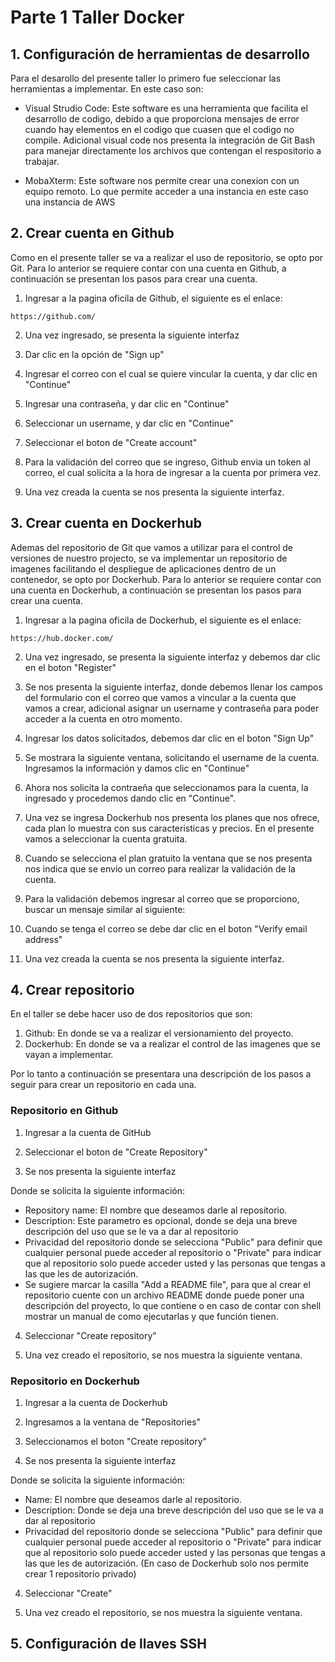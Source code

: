 # Parte 1 Taller Docker

## 1. Configuración de herramientas de desarrollo

Para el desarollo del presente taller lo primero fue seleccionar las herramientas a implementar. En este caso son: 
* Visual Strudio Code: Este software es una herramienta que facilita el desarrollo de codigo, debido a que proporciona mensajes de error cuando hay elementos en el codigo que cuasen que el codigo no compile. Adicional visual code nos presenta la integración de Git Bash para manejar directamente los archivos que contengan el respositorio a trabajar.

* MobaXterm: Este software nos permite crear una conexion con un equipo remoto. Lo que permite acceder a una instancia en este caso una instancia de AWS 

## 2. Crear cuenta en Github

Como en el presente taller se va a realizar el uso de repositorio, se opto por Git. Para lo anterior se requiere contar con una cuenta en Github, a continuación se presentan los pasos para crear una cuenta.

1. Ingresar a la pagina oficila de Github, el siguiente es el enlace:

```
https://github.com/
```

2. Una vez ingresado, se presenta la siguiente interfaz

3. Dar clic en la opción de "Sign up"

4. Ingresar el correo con el cual se quiere vincular la cuenta, y dar clic en "Continue"

5. Ingresar una contraseña, y dar clic en "Continue"

6. Seleccionar un username, y dar clic en "Continue"

7. Seleccionar el boton de "Create account"

8. Para la validación del correo que se ingreso, Github envia un token al correo, el cual solicita a la hora de ingresar a la cuenta por primera vez.

9. Una vez creada la cuenta se nos presenta la siguiente interfaz.

## 3. Crear cuenta en Dockerhub

Ademas del repositorio de Git que vamos a utilizar para el control de versiones de nuestro projecto, se va implementar un repositorio de imagenes facilitando el despliegue de aplicaciones dentro de un contenedor, se opto por Dockerhub. Para lo anterior se requiere contar con una cuenta en Dockerhub, a continuación se presentan los pasos para crear una cuenta.

1. Ingresar a la pagina oficila de Dockerhub, el siguiente es el enlace:

```
https://hub.docker.com/
```

2. Una vez ingresado, se presenta la siguiente interfaz y debemos dar clic en el boton "Register"

3. Se nos presenta la siguiente interfaz, donde debemos llenar los campos del formulario con el correo que vamos a vincular a la cuenta que vamos a crear, adicional asignar un username y contraseña para poder acceder a la cuenta en otro momento.

4. Ingresar los datos solicitados, debemos dar clic en el boton "Sign Up"

5. Se mostrara la siguiente ventana, solicitando el username de la cuenta. Ingresamos la información y damos clic en "Continue"

5. Ahora nos solicita la contraeña que seleccionamos para la cuenta, la ingresado y procedemos dando clic en "Continue".

6. Una vez se ingresa Dockerhub nos presenta los planes que nos ofrece, cada plan lo muestra con sus caracteristicas y precios. En el presente vamos a seleccionar la cuenta gratuita.

7. Cuando se selecciona el plan gratuito la ventana que se nos presenta nos indica que se envio un correo para realizar la validación de la cuenta.

8. Para la validación debemos ingresar al correo que se proporciono, buscar un mensaje similar al siguiente:

9. Cuando se tenga el correo se debe dar clic en el boton "Verify email address"

10. Una vez creada la cuenta se nos presenta la siguiente interfaz.

## 4. Crear repositorio

En el taller se debe hacer uso de dos repositorios que son:

1. Github: En donde se va a realizar el versionamiento del proyecto.
2. Dockerhub: En donde se va a realizar el control de las imagenes que se vayan a implementar.

Por lo tanto a continuación se presentara una descripción de los pasos a seguir para crear un repositorio en cada una.

### Repositorio en Github

1. Ingresar a la cuenta de GitHub

2. Seleccionar el boton de "Create Repository"

3. Se nos presenta la siguiente interfaz

Donde se solicita la siguiente información:

* Repository name: El nombre que deseamos darle al repositorio.
* Description: Este parametro es opcional, donde se deja una breve descripción del uso que se le va a dar al repositorio
* Privacidad del repositorio donde se selecciona "Public" para definir que cualquier personal puede acceder al repositorio o "Private" para indicar que al repositorio solo puede acceder usted y las personas que tengas a las que les de autorización.
* Se sugiere marcar la casilla "Add a README file", para que al crear el repositorio cuente con un archivo README donde puede poner una descripción del proyecto, lo que contiene o en caso de contar con shell mostrar un manual de como ejecutarlas y que función tienen.

4. Seleccionar "Create repository"

5. Una vez creado el repositorio, se nos muestra la siguiente ventana.

### Repositorio en Dockerhub

1. Ingresar a la cuenta de Dockerhub

2. Ingresamos a la ventana de "Repositories"

3. Seleccionamos el boton "Create repository"

3. Se nos presenta la siguiente interfaz

Donde se solicita la siguiente información:

* Name: El nombre que deseamos darle al repositorio.
* Description: Donde se deja una breve descripción del uso que se le va a dar al repositorio
* Privacidad del repositorio donde se selecciona "Public" para definir que cualquier personal puede acceder al repositorio o "Private" para indicar que al repositorio solo puede acceder usted y las personas que tengas a las que les de autorización. (En caso de Dockerhub solo nos permite crear 1 repositorio privado)


4. Seleccionar "Create"

5. Una vez creado el repositorio, se nos muestra la siguiente ventana.

## 5. Configuración de llaves SSH

